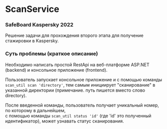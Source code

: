 # ScanService
### SafeBoard Kaspersky 2022
Решение задачи для прохождения второго этапа для получение стажировки в Kaspersky. 
### Суть проблемы (краткое описание)
Необходимо написать простой RestApi на веб-платформе ASP.NET (backend) и консольное приложение (frontend).<br/>

Пользователь запускает консольное приложение и с помощью команды `scan_util scan 'directory'`, тем самым инициирует "сканирование" в указанной директории (примечание. путь пишется вместо слово directory).<br/>

После введенной команды, пользователь получает уникальный номер, по которому в дальнейшем,<br/> 
с помощью команды `scan_util status 'id'` (где 'id' это полученный идентификатор), может узнавать статус сканирования.
